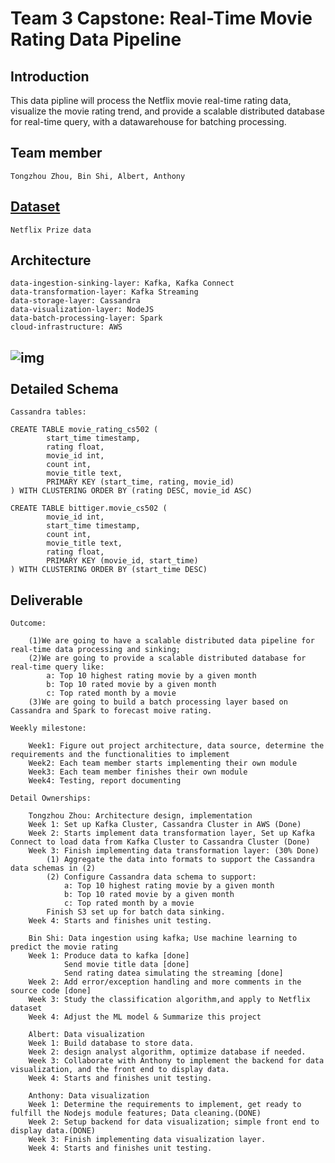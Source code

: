 # Team 3 Capstone: Real-Time Movie Rating Data Pipeline

Introduction
------------

This data pipline will process the Netflix movie real-time rating data, visualize the movie rating trend, and provide a scalable distributed database for real-time query, with a datawarehouse for batching processing.

Team member
------------

	Tongzhou Zhou, Bin Shi, Albert, Anthony

[Dataset](https://www.kaggle.com/netflix-inc/netflix-prize-data)
------------

	Netflix Prize data

Architecture
------------

	data-ingestion-sinking-layer: Kafka, Kafka Connect
	data-transformation-layer: Kafka Streaming
	data-storage-layer: Cassandra
	data-visualization-layer: NodeJS
	data-batch-processing-layer: Spark
	cloud-infrastructure: AWS

![img](https://s3-us-west-2.amazonaws.com/github-photo-links/Screen+Shot+2018-01-26+at+4.32.24+PM.png)
​	
​	
Detailed Schema
---------------

	Cassandra tables:

	CREATE TABLE movie_rating_cs502 (
			start_time timestamp,
			rating float,
			movie_id int,
			count int,
			movie_title text,
			PRIMARY KEY (start_time, rating, movie_id)
	) WITH CLUSTERING ORDER BY (rating DESC, movie_id ASC)
	
	CREATE TABLE bittiger.movie_cs502 (
			movie_id int,
			start_time timestamp,
			count int,
			movie_title text,
			rating float,
			PRIMARY KEY (movie_id, start_time)
	) WITH CLUSTERING ORDER BY (start_time DESC)

Deliverable
---------------

	Outcome: 
	
		(1)We are going to have a scalable distributed data pipeline for real-time data processing and sinking;
		(2)We are going to provide a scalable distributed database for real-time query like:
			a: Top 10 highest rating movie by a given month
			b: Top 10 rated movie by a given month
			c: Top rated month by a movie
		(3)We are going to build a batch processing layer based on Cassandra and Spark to forecast moive rating.
	
	Weekly milestone:
	
		Week1: Figure out project architecture, data source, determine the requirements and the functionalities to implement
		Week2: Each team member starts implementing their own module
		Week3: Each team member finishes their own module
		Week4: Testing, report documenting		
	
	Detail Ownerships:
	
		Tongzhou Zhou: Architecture design, implementation
		Week 1: Set up Kafka Cluster, Cassandra Cluster in AWS (Done)
		Week 2: Starts implement data transformation layer, Set up Kafka Connect to load data from Kafka Cluster to Cassandra Cluster (Done)
		Week 3: Finish implementing data transformation layer: (30% Done)
			(1) Aggregate the data into formats to support the Cassandra data schemas in (2)
			(2) Configure Cassandra data schema to support:
				a: Top 10 highest rating movie by a given month
				b: Top 10 rated movie by a given month
				c: Top rated month by a movie
			Finish S3 set up for batch data sinking.
		Week 4: Starts and finishes unit testing.
		
		Bin Shi: Data ingestion using kafka; Use machine learning to predict the movie rating
		Week 1: Produce data to kafka [done]
				Send movie title data [done]
				Send rating datea simulating the streaming [done]
		Week 2: Add error/exception handling and more comments in the source code [done]
		Week 3: Study the classification algorithm,and apply to Netflix dataset
		Week 4: Adjust the ML model & Summarize this project
		
		Albert: Data visualization 
		Week 1: Build database to store data.
		Week 2: design analyst algorithm, optimize database if needed.
		Week 3: Collaborate with Anthony to implement the backend for data visualization, and the front end to display data.
		Week 4: Starts and finishes unit testing.
		
		Anthony: Data visualization 
		Week 1: Determine the requirements to implement, get ready to fulfill the Nodejs module features; Data cleaning.(DONE)
		Week 2: Setup backend for data visualization; simple front end to display data.(DONE)
		Week 3: Finish implementing data visualization layer.
		Week 4: Starts and finishes unit testing.


​		

